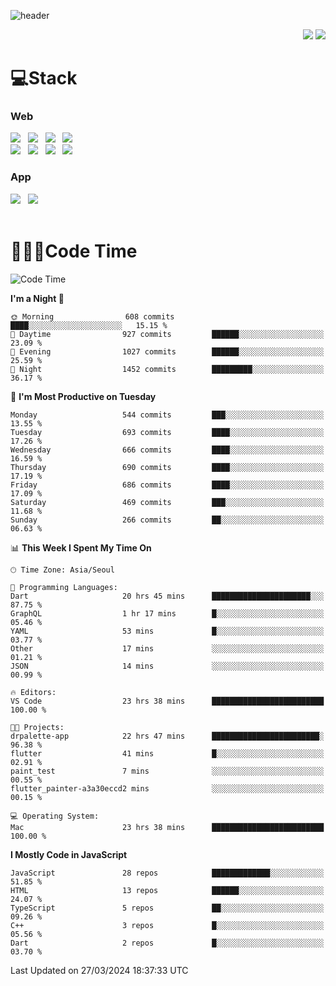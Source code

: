 ![header](https://capsule-render.vercel.app/api?type=waving&color=gradient&height=200&text=Cheri&fontAlign=70&fontAlignY=40&animation=twinkling)


<div align="end">
 <a href="https://cheri.tistory.com/"><img src="https://img.shields.io/badge/Blog-AD29B6?style=flat-square&logo=Tidal&logoColor=white"/></a> 
 <a href="mailto:hey.rnjs1135@gmail.com"><img src="https://img.shields.io/badge/Mail-EA4335?style=flat-square&logo=Gmail&logoColor=white"/></a>
</div>

<h1>💻Stack</h1>
<div>
 <h3>Web</h3>
 <!-- badge : https://shields.io/ -->
 <!-- icon : https://simpleicons.org/?q=Get -->
 <img src="https://img.shields.io/badge/HTML5-e74c3c?style=flat-square&logo=HTML5&logoColor=white"></img> &nbsp 
 <img src="https://img.shields.io/badge/CSS3-0A84FF?style=flat-square&logo=CSS3&logoColor=white"></img> &nbsp 
 <img src="https://img.shields.io/badge/tailwind%2Dcss-06B6D4?style=flat-square&logo=tailwindcss&logoColor=white"/></a> &nbsp 
 <img src="https://img.shields.io/badge/styled%2Dcomponents-DB7093?style=flat-square&logo=styled%2Dcomponents&logoColor=white"/></a>
 <br/>
 <img src="https://img.shields.io/badge/JavaScript-FFCD11?style=flat-square&logo=JavaScript&logoColor=white"></img> &nbsp 
 <img src="https://img.shields.io/badge/React-00BCF6?style=flat-square&logo=React&logoColor=white"></img> &nbsp 
 <img src="https://img.shields.io/badge/Redux-764ABC?style=flat-square&logo=Redux&logoColor=white"/> &nbsp 
 <img src="https://img.shields.io/badge/Zustand-582D3E?style=flat-square&logo=Zustand&logoColor=white"/></a> &nbsp 
 <br/>
 <h3>App</h3>
 <img src="https://img.shields.io/badge/Flutter-02569B?style=flat-square&logo=Flutter&logoColor=white"/></a> &nbsp 
 <img src="https://img.shields.io/badge/Getx-600EB2?style=flat-square"/></a> &nbsp 
</div> 

<br/>

<h1>👩🏼‍💻Code Time</h1>

<!--START_SECTION:waka-->
![Code Time](http://img.shields.io/badge/Code%20Time-2%2C937%20hrs%203%20mins-blue)

**I'm a Night 🦉** 

```text
🌞 Morning                608 commits         ████░░░░░░░░░░░░░░░░░░░░░   15.15 % 
🌆 Daytime                927 commits         ██████░░░░░░░░░░░░░░░░░░░   23.09 % 
🌃 Evening                1027 commits        ██████░░░░░░░░░░░░░░░░░░░   25.59 % 
🌙 Night                  1452 commits        █████████░░░░░░░░░░░░░░░░   36.17 % 
```
📅 **I'm Most Productive on Tuesday** 

```text
Monday                   544 commits         ███░░░░░░░░░░░░░░░░░░░░░░   13.55 % 
Tuesday                  693 commits         ████░░░░░░░░░░░░░░░░░░░░░   17.26 % 
Wednesday                666 commits         ████░░░░░░░░░░░░░░░░░░░░░   16.59 % 
Thursday                 690 commits         ████░░░░░░░░░░░░░░░░░░░░░   17.19 % 
Friday                   686 commits         ████░░░░░░░░░░░░░░░░░░░░░   17.09 % 
Saturday                 469 commits         ███░░░░░░░░░░░░░░░░░░░░░░   11.68 % 
Sunday                   266 commits         ██░░░░░░░░░░░░░░░░░░░░░░░   06.63 % 
```


📊 **This Week I Spent My Time On** 

```text
🕑︎ Time Zone: Asia/Seoul

💬 Programming Languages: 
Dart                     20 hrs 45 mins      ██████████████████████░░░   87.75 % 
GraphQL                  1 hr 17 mins        █░░░░░░░░░░░░░░░░░░░░░░░░   05.46 % 
YAML                     53 mins             █░░░░░░░░░░░░░░░░░░░░░░░░   03.77 % 
Other                    17 mins             ░░░░░░░░░░░░░░░░░░░░░░░░░   01.21 % 
JSON                     14 mins             ░░░░░░░░░░░░░░░░░░░░░░░░░   00.99 % 

🔥 Editors: 
VS Code                  23 hrs 38 mins      █████████████████████████   100.00 % 

🐱‍💻 Projects: 
drpalette-app            22 hrs 47 mins      ████████████████████████░   96.38 % 
flutter                  41 mins             █░░░░░░░░░░░░░░░░░░░░░░░░   02.91 % 
paint_test               7 mins              ░░░░░░░░░░░░░░░░░░░░░░░░░   00.55 % 
flutter_painter-a3a30eccd2 mins              ░░░░░░░░░░░░░░░░░░░░░░░░░   00.15 % 

💻 Operating System: 
Mac                      23 hrs 38 mins      █████████████████████████   100.00 % 
```

**I Mostly Code in JavaScript** 

```text
JavaScript               28 repos            █████████████░░░░░░░░░░░░   51.85 % 
HTML                     13 repos            ██████░░░░░░░░░░░░░░░░░░░   24.07 % 
TypeScript               5 repos             ██░░░░░░░░░░░░░░░░░░░░░░░   09.26 % 
C++                      3 repos             █░░░░░░░░░░░░░░░░░░░░░░░░   05.56 % 
Dart                     2 repos             █░░░░░░░░░░░░░░░░░░░░░░░░   03.70 % 
```




 Last Updated on 27/03/2024 18:37:33 UTC
<!--END_SECTION:waka-->
